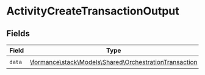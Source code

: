# ActivityCreateTransactionOutput


## Fields

| Field                                                                                                     | Type                                                                                                      | Required                                                                                                  | Description                                                                                               |
| --------------------------------------------------------------------------------------------------------- | --------------------------------------------------------------------------------------------------------- | --------------------------------------------------------------------------------------------------------- | --------------------------------------------------------------------------------------------------------- |
| `data`                                                                                                    | [\formance\stack\Models\Shared\OrchestrationTransaction](../../Models/Shared/OrchestrationTransaction.md) | :heavy_check_mark:                                                                                        | N/A                                                                                                       |